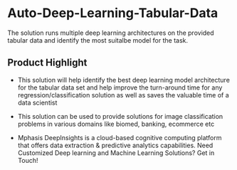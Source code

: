 # Auto-Deep-Learning-Tabular-Data
The solution runs multiple deep learning architectures on the provided tabular data and identify the most suitalbe model for the task.

## Product Highlight 

* This solution will help identify the best deep learning model architecture for the tabular data set and help improve the turn-around time for any regression/classification solution as well as saves the valuable time of a data scientist

* This solution can be used to provide solutions for image classification problems in various domains like biomed, banking, ecommerce etc

* Mphasis DeepInsights is a cloud-based cognitive computing platform that offers data extraction & predictive analytics capabilities. Need Customized Deep learning and Machine Learning Solutions? Get in Touch!
